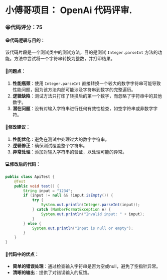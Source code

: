 # 小傅哥项目： OpenAi 代码评审.
### 😀代码评分：75
#### 😀代码逻辑与目的：
该代码片段是一个测试类中的测试方法，目的是测试 `Integer.parseInt` 方法的功能。方法中尝试将一个字符串转换为整数，并打印结果。

#### 🤔问题点：
1. **性能瓶颈**：使用 `Integer.parseInt` 直接转换一个较大的数字字符串可能导致性能问题，因为该方法内部可能涉及字符串到数字的完整遍历。
2. **逻辑缺陷**：测试方法只打印了转换后的第一个数字，而忽略了字符串中的其他数字。
3. **潜在问题**：没有对输入字符串进行任何有效性检查，如空字符串或非数字字符。

#### 🎯修改建议：
1. **性能优化**：避免在测试中处理过大的数字字符串。
2. **逻辑修正**：确保测试覆盖整个字符串。
3. **异常处理**：添加对输入字符串的验证，以处理可能的异常。

#### 💻修改后的代码：
```java
public class ApiTest {
    @Test
    public void test() {
        String input = "1234";
        if (input != null && !input.isEmpty()) {
            try {
                System.out.println(Integer.parseInt(input));
            } catch (NumberFormatException e) {
                System.out.println("Invalid input: " + input);
            }
        } else {
            System.out.println("Input is null or empty");
        }
    }
}
```

#### 🌟代码中的优点：
- **简单的错误处理**：通过检查输入字符串是否为空或null，避免了空指针异常。
- **清晰的输出**：提供了对错误输入的反馈。